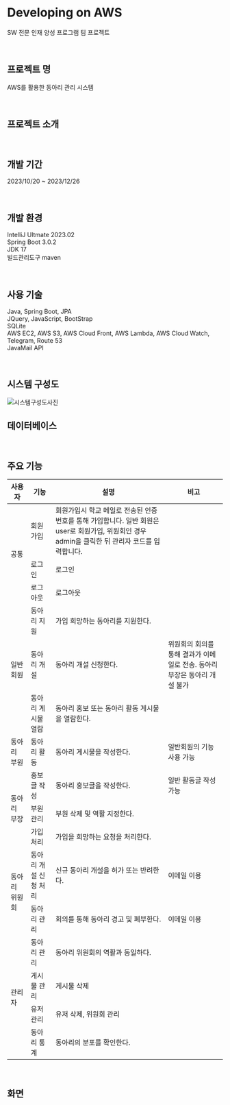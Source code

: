 <h1>Developing on AWS</h1>
<p>SW 전문 인재 양성 프로그램 팀 프로젝트</p>
<br>

<h2>프로젝트 명</h2>
<p>AWS를 활용한 동아리 관리 시스템</p>
<br>

<h2>프로젝트 소개</h2>
<p></p>
<br>

<h2>개발 기간</h2>
<p>2023/10/20 ~ 2023/12/26</p>
<br>

<h2>개발 환경</h2>
<p>
IntelliJ Ultmate 2023.02 <br>
Spring Boot 3.0.2 <br>
JDK 17 <br>
빌드관리도구 maven
</p>
<br>

<h2>사용 기술</h2>
<p>
	Java, Spring Boot, JPA
	<br>
	JQuery,	JavaScript,	BootStrap
	<br>
 	SQLite
	<br>
	AWS EC2, AWS S3, AWS Cloud Front, AWS Lambda, AWS Cloud Watch, Telegram, Route 53 
	<br>
	JavaMail API
	<br>
</p>
<br>


<h2>시스템 구성도</h2>

![시스템구성도사진](https://github.com/hyun331/ClubProject/assets/162971981/536f6016-5fa5-480e-91f2-977005ac6acf)
<br>

<h2>데이터베이스</h2>
<p></p>
<br>

<h2>주요 기능</h2>

<table>
<tr>
	<th>사용자</th>
	<th>기능</th>
	<th>설명</th>
	<th>비고</th>
</tr>


<tbody>
	<tr>
		<td rowspan="3">공통</td>
		<td>회원가입</td>
		<td>회원가입시 학교 메일로 전송된 인증번호를 통해 가입합니다. 일반 회원은 user로 회원가입, 위원회인 경우 admin을 클릭한 뒤 관리자 코드를 입력합니다.</td>
		<td></td>
	</tr>
	<tr>
		<td>로그인</td>
		<td>로그인</td>
		<td></td>
	</tr>
	<tr>
		<td>로그아웃</td>
		<td>로그아웃</td>
		<td></td>
	</tr>
	<tr>
		<td rowspan = "3">일반회원</td>
		<td>동아리 지원</td>
		<td>가입 희망하는 동아리를 지원한다.</td>
		<td></td>
	</tr>
	<tr>
		<td>동아리 개설</td>
		<td>동아리 개설 신청한다.</td>
		<td>위원회의 회의를 통해 결과가 이메일로 전송. 동아리 부장은 동아리 개설 불가</td>
	</tr>
	<tr>
		<td>동아리 게시물 열람</td>
		<td>동아리 홍보 또는 동아리 활동 게시물을 열람한다.</td>
		<td></td>
	</tr>
	<tr>
		<td>동아리 부원</td>
		<td>동아리 활동</td>
		<td>동아리 게시물을 작성한다.</td>
		<td>일반회원의 기능 사용 가능</td>
	</tr>
 	<tr>
		<td rowspan = "3">동아리 부장</td>
  		<td>홍보글 작성</td>
		<td>동아리 홍보글을 작성한다.</td>
		<td>일반 활동글 작성 가능</td>
	</tr>
 	<tr>
  		<td>부원관리</td>
		<td>부원 삭제 및 역활 지정한다.</td>
		<td></td>
	</tr>
 	<tr>
  		<td>가입 처리</td>
		<td>가입을 희망하는 요청을 처리한다.</td>
		<td></td>
	</tr>
	<tr>
		<td rowspan = "2">동아리 위원회</td>
		<td>동아리 개설 신청 처리</td>
		<td>신규 동아리 개설을 허가 또는 반려한다.</td>
		<td>이메일 이용</td>
	</tr>
	<tr>
		<td>동아리 관리</td>
		<td>회의를 통해 동아리 경고 및 폐부한다.</td>
		<td>이메일 이용</td>
	</tr>
 	<tr>
		<td rowspan="4">관리자</td>
		<td>동아리 관리</td>
		<td>동아리 위원회의 역활과 동일하다.</td>
  		<td></td>
	</tr>
	<tr>
		<td>게시물 관리</td>
		<td>게시물 삭제</td>
		<td></td>
	</tr>
	<tr>
		<td>유저 관리</td>
		<td>유저 삭제, 위원회 관리</td>
		<td></td>
	</tr>
 	<tr>
		<td>동아리 통계</td>
		<td>동아리의 분포를 확인한다.</td>
		<td></td>
	</tr>
</tbody>

</table>
<br>

<h2>화면</h2>
<p></p>
<br>
